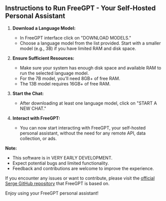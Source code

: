 ## Instructions to Run FreeGPT - Your Self-Hosted Personal Assistant

1. **Download a Language Model:**
   - In FreeGPT interface click on "DOWNLOAD MODELS."
   - Choose a language model from the list provided. Start with a smaller model (e.g., 3B) if you have limited RAM and disk space.

2. **Ensure Sufficient Resources:**
   - Make sure your system has enough disk space and available RAM to run the selected language model.
   - For the 7B model, you'll need 8GB+ of free RAM.
   - The 13B model requires 16GB+ of free RAM.

3. **Start the Chat:**
   - After downloading at least one language model, click on "START A NEW CHAT."

4. **Interact with FreeGPT:**
   - You can now start interacting with FreeGPT, your self-hosted personal assistant, without the need for any remote API, data collection, or ads.

**Note:**
   - This software is in VERY EARLY DEVELOPMENT.
   - Expect potential bugs and limited functionality.
   - Feedback and contributions are welcome to improve the experience.

If you encounter any issues or want to contribute, please visit the [official Serge GitHub repository](https://github.com/serge-chat/serge) that FreeGPT is based on.

Enjoy using your FreeGPT personal assistant!
